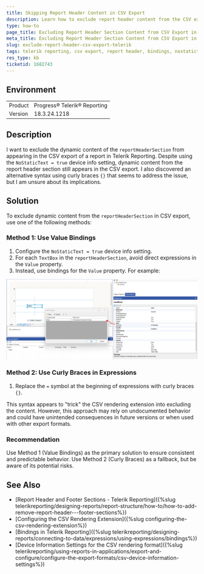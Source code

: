 ```yaml
---
title: Skipping Report Header Content in CSV Export
description: Learn how to exclude report header content from the CSV export in Telerik Reporting by using bindings or an alternative syntax.
type: how-to
page_title: Excluding Report Header Section Content from CSV Export in Telerik Reporting
meta_title: Excluding Report Header Section Content from CSV Export in Telerik Reporting
slug: exclude-report-header-csv-export-telerik
tags: telerik reporting, csv export, report header, bindings, nostatictext
res_type: kb
ticketid: 1682743
---
```


## Environment

<table>
    <tbody>
        <tr>
            <td>Product</td>
            <td>Progress® Telerik® Reporting</td>
        </tr>
        <tr>
            <td>Version</td>
            <td>18.3.24.1218</td>
        </tr>
    </tbody>
</table>

## Description

I want to exclude the dynamic content of the `reportHeaderSection` from appearing in the CSV export of a report in Telerik Reporting. Despite using the `NoStaticText = true` device info setting, dynamic content from the report header section still appears in the CSV export. I also discovered an alternative syntax using curly braces `{}` that seems to address the issue, but I am unsure about its implications.

## Solution

To exclude dynamic content from the `reportHeaderSection` in CSV export, use one of the following methods:

### Method 1: Use Value Bindings

1. Configure the `NoStaticText = true` device info setting.
1. For each `TextBox` in the `reportHeaderSection`, avoid direct expressions in the `Value` property.
1. Instead, use bindings for the `Value` property. For example:

![Using Value Bindings In Report Header Тo Avoid CSV Export](images/UsingValueBindingsInReportHeader.png)

### Method 2: Use Curly Braces in Expressions

1. Replace the `=` symbol at the beginning of expressions with curly braces `{}`.

This syntax appears to "trick" the CSV rendering extension into excluding the content. However, this approach may rely on undocumented behavior and could have unintended consequences in future versions or when used with other export formats.

### Recommendation

Use Method 1 (Value Bindings) as the primary solution to ensure consistent and predictable behavior. Use Method 2 (Curly Braces) as a fallback, but be aware of its potential risks.

## See Also

* [Report Header and Footer Sections - Telerik Reporting]({%slug telerikreporting/designing-reports/report-structure/how-to/how-to-add-remove-report-header---footer-sections%})
* [Configuring the CSV Rendering Extension]({%slug configuring-the-csv-rendering-extension%})
* [Bindings in Telerik Reporting]({%slug telerikreporting/designing-reports/connecting-to-data/expressions/using-expressions/bindings%})
* [Device Information Settings for the CSV rendering format]({%slug telerikreporting/using-reports-in-applications/export-and-configure/configure-the-export-formats/csv-device-information-settings%})
